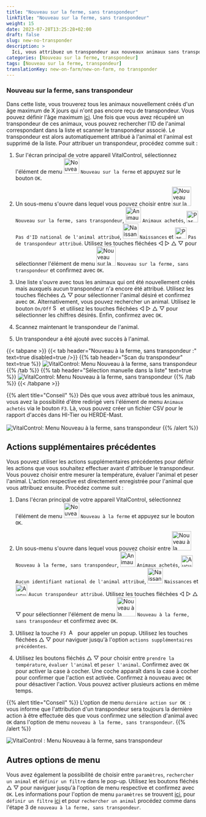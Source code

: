 ```yaml
---
title: "Nouveau sur la ferme, sans transpondeur"
linkTitle: "Nouveau sur la ferme, sans transpondeur"
weight: 15
date: 2023-07-28T13:25:28+02:00
draft: false
slug: new-no-transponder
description: >
  Ici, vous attribuez un transpondeur aux nouveaux animaux sans transpondeur.
categories: [Nouveau sur la ferme, transpondeur]
tags: [Nouveau sur la ferme, transpondeur]
translationKey: new-on-farm/new-on-farm, no transponder
---
```

### Nouveau sur la ferme, sans transpondeur

Dans cette liste, vous trouverez tous les animaux nouvellement créés d'un âge maximum de X jours qui n'ont pas encore reçu de transpondeur. Vous pouvez définir l'âge maximum [ici](/fr/docs/settings/animal-registration/#set-default-values). Une fois que vous avez récupéré un transpondeur de ces animaux, vous pouvez rechercher l'ID de l'animal correspondant dans la liste et scanner le transpondeur associé. Le transpondeur est alors automatiquement attribué à l'animal et l'animal est supprimé de la liste. Pour attribuer un transpondeur, procédez comme suit :

1. Sur l'écran principal de votre appareil VitalControl, sélectionnez l'élément de menu <img src="/icons/main/new-on-farm.svg" width="40" align="bottom" alt="Nouveau sur la ferme" /> `Nouveau sur la ferme` et appuyez sur le bouton `OK`.

2. Un sous-menu s'ouvre dans lequel vous pouvez choisir entre <img src="/icons/registration/new-on-farm-no-transponder.svg" width="50" align="bottom" alt="Nouveau sur la ferme, sans transpondeur" /> `Nouveau sur la ferme, sans transpondeur`, <img src="/icons/main/new-on-farm.svg" width="40" align="bottom" alt="Animaux achetés" /> `Animaux achetés`, <img src="/icons/registration/no-eartag-number.svg" width="30" align="bottom" alt="Pas d'ID national de l'animal" /> `Pas d'ID national de l'animal attribué`, <img src="/icons/main/births.svg" width="40" align="bottom" alt="Naissances" /> `Naissances` et <img src="/icons/registration/no-transponder.svg" width="30" align="bottom" alt="Pas de transpondeur attribué" /> `Pas de transpondeur attribué`. Utilisez les touches fléchées ◁ ▷ △ ▽ pour sélectionner l'élément de menu <img src="/icons/registration/new-on-farm-no-transponder.svg" width="50" align="bottom" alt="Nouveau sur la ferme, sans transpondeur" /> `Nouveau sur la ferme, sans transpondeur` et confirmez avec `OK`.

3. Une liste s'ouvre avec tous les animaux qui ont été nouvellement créés mais auxquels aucun transpondeur n'a encore été attribué. Utilisez les touches fléchées △ ▽ pour sélectionner l'animal désiré et confirmez avec `OK`. Alternativement, vous pouvez rechercher un animal. Utilisez le bouton `On/Off` <img src="/icons/footer/search.svg" width="15" align="bottom" alt="Search" /> et utilisez les touches fléchées ◁ ▷ △ ▽ pour sélectionner les chiffres désirés. Enfin, confirmez avec `OK`.

4. Scannez maintenant le transpondeur de l'animal.

5. Un transpondeur a été ajouté avec succès à l'animal.

{{< tabpane >}}
{{< tab header="Nouveau à la ferme, sans transpondeur :" text=true disabled=true />}}
{{% tab header="Scan du transpondeur" text=true %}}
![VitalControl: Menu Nouveau à la ferme, sans transpondeur](../images/notransponder-scan.png "Nouveau à la ferme, sans transpondeur")
{{% /tab %}}
{{% tab header="Sélection manuelle dans la liste" text=true %}}
![VitalControl: Menu Nouveau à la ferme, sans transpondeur](../images/notransponder.png "Nouveau à la ferme, sans transpondeur")
{{% /tab %}}
{{< /tabpane >}}

{{% alert title="Conseil" %}}
Dès que vous avez attribué tous les animaux, vous avez la possibilité d'être redirigé vers l'élément de menu `Animaux achetés` via le bouton `F3`. Là, vous pouvez créer un fichier CSV pour le rapport d'accès dans HI-Tier ou HERDE-Mast. <br/>
<br/>
![VitalControl: Menu Nouveau à la ferme, sans transpondeur](../images/redirect.png "Redirection")
{{% /alert %}}

## Actions supplémentaires précédentes

Vous pouvez utiliser les actions supplémentaires précédentes pour définir les actions que vous souhaitez effectuer avant d'attribuer le transpondeur. Vous pouvez choisir entre mesurer la température, évaluer l'animal et peser l'animal. L'action respective est directement enregistrée pour l'animal que vous attribuez ensuite. Procédez comme suit :

1. Dans l'écran principal de votre appareil VitalControl, sélectionnez l'élément de menu <img src="/icons/main/new-on-farm.svg" width="40" align="bottom" alt="Nouveau à la ferme" /> `Nouveau à la ferme` et appuyez sur le bouton `OK`.

2. Un sous-menu s'ouvre dans lequel vous pouvez choisir entre <img src="/icons/registration/new-on-farm-no-transponder.svg" width="50" align="bottom" alt="Nouveau à la ferme, sans transpondeur" /> `Nouveau à la ferme, sans transpondeur`, <img src="/icons/main/new-on-farm.svg" width="40" align="bottom" alt="Animaux achetés" /> `Animaux achetés`, <img src="/icons/registration/no-eartag-number.svg" width="30" align="bottom" alt="Aucun identifiant national de l'animal" /> `Aucun identifiant national de l'animal attribué`, <img src="/icons/main/births.svg" width="40" align="bottom" alt="Naissances" /> `Naissances` et <img src="/icons/registration/no-transponder.svg" width="30" align="bottom" alt="Aucun transpondeur attribué" /> `Aucun transpondeur attribué`. Utilisez les touches fléchées ◁ ▷ △ ▽ pour sélectionner l'élément de menu <img src="/icons/registration/new-on-farm-no-transponder.svg" width="50" align="bottom" alt="Nouveau à la ferme, sans transpondeur" /> `Nouveau à la ferme, sans transpondeur` et confirmez avec `OK`.

3. Utilisez la touche `F3` &nbsp;<img src="/icons/footer/open-popup.svg" width="15" align="bottom" alt="Aufruf Popup" />&nbsp; pour appeler un popup. Utilisez les touches fléchées △ ▽ pour naviguer jusqu'à l'option `actions supplémentaires précédentes`.

4. Utilisez les boutons fléchés △ ▽ pour choisir entre `prendre la température`, `évaluer l'animal` et `peser l'animal`. Confirmez avec `OK` pour activer la case à cocher. Une coche apparaît dans la case à cocher pour confirmer que l'action est activée. Confirmez à nouveau avec `OK` pour désactiver l'action. Vous pouvez activer plusieurs actions en même temps.

{{% alert title="Conseil" %}}
L'option de menu `dernière action sur OK :` vous informe que l'attribution d'un transpondeur sera toujours la dernière action à être effectuée dès que vous confirmez une sélection d'animal avec `OK` dans l'option de menu `nouveau à la ferme, sans transpondeur`.
{{% /alert %}}

![VitalControl : Menu Nouveau à la ferme, sans transpondeur](../images/actions.png "Actions supplémentaires")

 ## Autres options de menu

Vous avez également la possibilité de choisir entre `paramètres`, `rechercher un animal` et `définir un filtre` dans le pop-up. Utilisez les boutons fléchés △ ▽ pour naviguer jusqu'à l'option de menu respective et confirmez avec `OK`. Les informations pour l'option de menu `paramètres` se trouvent [ici](/fr/docs/settings/animal-registration/#set-default-values), pour `définir un filtre` [ici](/fr/docs/filter/) et pour `rechercher un animal` procédez comme dans l'étape 3 de `nouveau à la ferme, sans transpondeur`.
